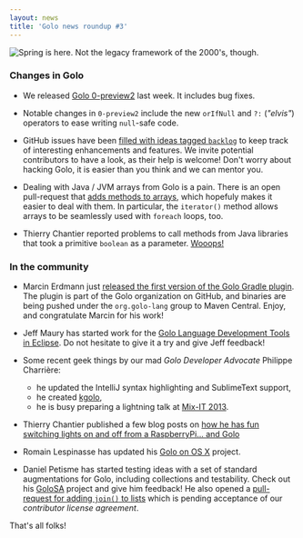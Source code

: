 ```yaml
---
layout: news
title: 'Golo news roundup #3'
---
```


![Spring is here. Not the legacy framework of the 2000's, though.](http://farm9.staticflickr.com/8253/8675581636_fe19eb17db_z.jpg)

### Changes in Golo

* We released [Golo 0-preview2](http://golo-lang.org/download/) last week. It includes bug fixes.

* Notable changes in `0-preview2` include the new `orIfNull` and `?:` (*"elvis"*) operators to ease writing `null`-safe code.

* GitHub issues have been [filled with ideas tagged `backlog`](https://github.com/golo-lang/golo-lang/issues?labels=backlog&milestone=&page=1&state=open) to keep track of interesting enhancements and features. We invite potential contributors to have a look, as their help is welcome! Don't worry about hacking Golo, it is easier than you think and we can mentor you.

* Dealing with Java / JVM arrays from Golo is a pain. There is an open pull-request that [adds methods to arrays](https://github.com/golo-lang/golo-lang/pull/21), which hopefuly makes it easier to deal with them. In particular, the `iterator()` method allows arrays to be seamlessly used with `foreach` loops, too.

* Thierry Chantier reported problems to call methods from Java libraries that took a primitive `boolean` as a parameter. [Wooops!](https://github.com/golo-lang/golo-lang/commit/c1907540380782cccacd64102ccdeb6dee6664c7)

### In the community

* Marcin Erdmann just [released the first version of the Golo Gradle plugin](http://blog.proxerd.pl/article/gradle-golo-plugin-released). The plugin is part of the Golo organization on GitHub, and binaries are being pushed under the `org.golo-lang` group to Maven Central. Enjoy, and congratulate Marcin for his work!

* Jeff Maury has started work for the [Golo Language Development Tools in Eclipse](https://github.com/jeffmaury/gldt). Do not hesitate to give it a try and give Jeff feedback!

* Some recent geek things by our mad *Golo Developer Advocate* Philippe Charrière:
  - he updated the IntelliJ syntax highlighting and SublimeText support,
  - he created [kgolo](https://github.com/k33g/kgolo),
  - he is busy preparing a lightning talk at [Mix-IT 2013](http://www.mix-it.fr/).

* Thierry Chantier published a few blog posts on [how he has fun switching lights on and off from a RaspberryPi... and Golo](http://titimoby.herokuapp.com/blog/2013/04/21/pig-2-first-interaction/)

* Romain Lespinasse has updated his [Golo on OS X](https://github.com/rlespinasse/golo-on-osx) project.

* Daniel Petisme has started testing ideas with a set of standard augmentations for Golo, including collections and testability. Check out his [GoloSA](https://github.com/danielpetisme/golosa) project and give him feedback! He also opened a [pull-request for adding `join()` to lists](https://github.com/golo-lang/golo-lang/pull/20) which is pending acceptance of our *contributor license agreement*.

That's all folks!
